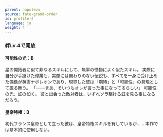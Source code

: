 ```yaml
---
parent: napoleon
source: fate-grand-order
id: profile-4
language: ja
weight: 4
---
```


### 絆Lv.4で開放

#### 可能性の光：B

星の開拓者に似て非なるスキルにして、無辜の怪物によく似たスキル。
実際に自分が手掛けた偉業も、実際には関わりのない伝説も、すべてを一身に受け止めた偶像が英霊ナポレオンであり、現界した彼は「期待」と「可能性」の具現として振る舞う。
「───まあ、そいつもオレが言った事になってるらしい」
可能性の光、虹の如く。
彼と出会った敵対者は、いずれソラ駆ける虹を見る事になるだろう。

#### 皇帝特権：B

初代フランス皇帝として立った彼は、皇帝特権スキルを有しているが……
本作では基本的に使用しない。
